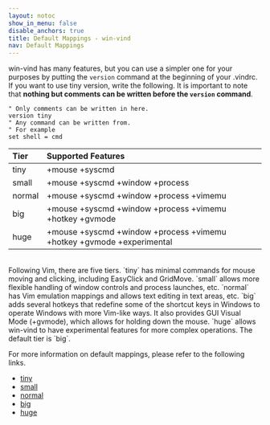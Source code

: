 ```yaml
---
layout: notoc
show_in_menu: false
disable_anchors: true
title: Default Mappings - win-vind
nav: Default Mappings
---
```


win-vind has many features, but you can use a simpler one for your purposes by putting the `version` command at the beginning of your .vindrc.
If you want to use tiny version, write the following. It is important to note that **nothing but comments can be written before the `version` command**.

```vim
" Only comments can be written in here.
version tiny
" Any command can be written from.
" For example
set shell = cmd
```
  
|**Tier**|**Supported Features**|
|:---|:---|
|tiny|+mouse +syscmd|
|small|+mouse +syscmd +window +process|
|normal|+mouse +syscmd +window +process +vimemu|
|big|+mouse +syscmd +window +process +vimemu +hotkey +gvmode|
|huge|+mouse +syscmd +window +process +vimemu +hotkey +gvmode +experimental|

<br>
Following Vim, there are five tiers. `tiny` has minimal commands for mouse moving and clicking, including EasyClick and GridMove. `small` allows more flexible handling of window controls and process launches, etc. `normal` has Vim emulation mappings and allows text editing in text areas, etc. `big` adds several hotkeys that redefine some of the shortcut keys in Windows to operate Windows with more Vim-like ways. It also provides GUI Visual Mode (+gvmode), which allows for holding down the mouse. `huge` allows win-vind to have experimental features for more complex operations. The default tier is `big`.

For more information on default mappings, please refer to the following links.

- [tiny](tiny)
- [small](small)
- [normal](normal)
- [big](big)
- [huge](huge)
